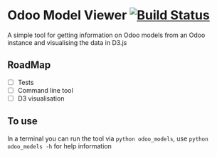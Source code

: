 # Odoo Model Viewer [![Build Status](https://travis-ci.org/Jamkasz/odoo_models2json.svg)](https://travis-ci.org/Jamkasz/odoo_models2json)
A simple tool for getting information on Odoo models from an Odoo instance and visualising the data in D3.js

## RoadMap
 - [ ] Tests
 - [ ] Command line tool
 - [ ] D3 visualisation
 
## To use
In a terminal you can run the tool via `python odoo_models`, use `python odoo_models -h` for help information